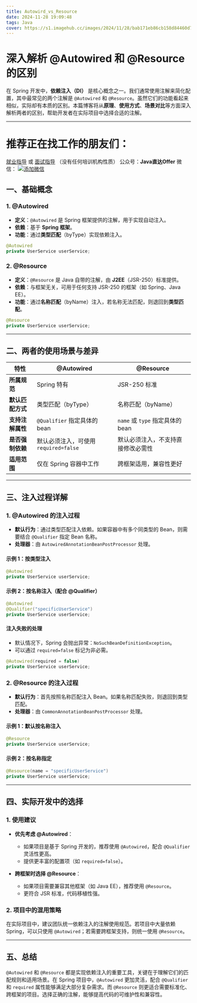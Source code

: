 ```yaml
---
title: Autowird_vs_Resource
date: 2024-11-28 19:09:48
tags: Java
cover: https://s1.imagehub.cc/images/2024/11/28/bab171eb86cb158d84460d755e65e039.jpg
---
```


# 深入解析 @Autowired 和 @Resource 的区别

在 Spring 开发中，**依赖注入（DI）** 是核心概念之一。我们通常使用注解来简化配置，其中最常见的两个注解是 `@Autowired` 和 `@Resource`。虽然它们的功能看起来相似，实际却有本质的区别。本篇博客将从**原理**、**使用方式**、**场景对比**等方面深入解析两者的区别，帮助开发者在实际项目中选择合适的注解。

---
# 推荐正在找工作的朋友们：
[就业指导](https://github.com/zlf521000/JavaOfferToYou)   或 [面试指导](https://gitee.com/luffy521000/JavaOfferToYou) （没有任何培训机构性质）
公众号：**Java直达Offer**
微信：
[![添加微信](https://s1.imagehub.cc/images/2024/11/10/32be5f45c45cf77547ca4b1315febf1d.th.jpg)](https://www.imagehub.cc/image/wechatCode.C09gn4)
## 一、基础概念

### 1. @Autowired

- **定义**：`@Autowired` 是 Spring 框架提供的注解，用于实现自动注入。
- **依赖**：基于 **Spring 框架**。
- **功能**：通过**类型匹配**（byType）实现依赖注入。

```java
@Autowired
private UserService userService;
```

### 2. @Resource

- **定义**：`@Resource` 是 Java 自带的注解，由 **J2EE**（JSR-250）标准提供。
- **依赖**：与框架无关，可用于任何支持 JSR-250 的框架（如 Spring、Java EE）。
- **功能**：通过**名称匹配**（byName）注入，若名称无法匹配，则退回到**类型匹配**。

```java
@Resource
private UserService userService;
```

---

## 二、两者的使用场景与差异

| 特性               | @Autowired                           | @Resource                                      |
|--------------------|---------------------------------------|-----------------------------------------------|
| **所属规范**       | Spring 特有                          | JSR-250 标准                                  |
| **默认匹配方式**   | 类型匹配（byType）                   | 名称匹配（byName）                            |
| **支持注解属性**   | `@Qualifier` 指定具体的 bean         | `name` 或 `type` 指定具体的 bean             |
| **是否强制依赖**   | 默认必须注入，可使用 `required=false` | 默认必须注入，不支持直接修改必需性           |
| **适用范围**       | 仅在 Spring 容器中工作               | 跨框架适用，兼容性更好                        |

---

## 三、注入过程详解

### 1. @Autowired 的注入过程

- **默认行为**：通过类型匹配注入依赖。如果容器中有多个同类型的 Bean，则需要结合 `@Qualifier` 指定 Bean 名称。
- **处理器**：由 `AutowiredAnnotationBeanPostProcessor` 处理。

#### 示例 1：按类型注入

```java
@Autowired
private UserService userService;
```

#### 示例 2：按名称注入（配合 @Qualifier）

```java
@Autowired
@Qualifier("specificUserService")
private UserService userService;
```

#### 注入失败的处理

- 默认情况下，Spring 会抛出异常：`NoSuchBeanDefinitionException`。
- 可以通过 `required=false` 标记为非必需。

```java
@Autowired(required = false)
private UserService userService;
```

### 2. @Resource 的注入过程

- **默认行为**：首先按照名称匹配注入 Bean。如果名称匹配失败，则退回到类型匹配。
- **处理器**：由 `CommonAnnotationBeanPostProcessor` 处理。

#### 示例 1：默认按名称注入

```java
@Resource
private UserService userService;
```

#### 示例 2：按名称指定

```java
@Resource(name = "specificUserService")
private UserService userService;
```

---

## 四、实际开发中的选择

### 1. 使用建议

- **优先考虑 @Autowired**：
  - 如果项目是基于 Spring 开发的，推荐使用 `@Autowired`，配合 `@Qualifier` 灵活性更高。
  - 提供更丰富的配置项（如 `required=false`）。

- **跨框架时选择 @Resource**：
  - 如果项目需要兼容其他框架（如 Java EE），推荐使用 `@Resource`。
  - 更符合 JSR 标准，代码移植性强。

### 2. 项目中的混用策略

在实际项目中，建议团队统一依赖注入的注解使用规范。若项目中大量依赖 Spring，可以只使用 `@Autowired`；若需要跨框架支持，则统一使用 `@Resource`。

---

## 五、总结

`@Autowired` 和 `@Resource` 都是实现依赖注入的重要工具，关键在于理解它们的匹配规则和适用场景。在 Spring 项目中，`@Autowired` 更加灵活，配合 `@Qualifier` 和 `required` 属性能够满足大部分复杂需求。而 `@Resource` 则更适合需要标准化、跨框架的项目。选择正确的注解，能够提高代码的可维护性和兼容性。
